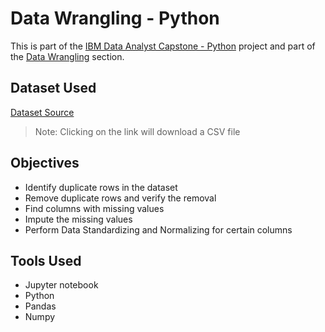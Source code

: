 # Data Wrangling - Python

<p>This is part of the <a href = 'https://github.com/FaiLuReH3Ro/IBM-DataAnalyst-Capstone'>IBM Data Analyst Capstone - Python</a> project and part of the <a href = 'https://github.com/FaiLuReH3Ro/IBM-DA-Capstone-Py?tab=readme-ov-file#data-wrangling'>Data Wrangling</a> section.</p>

## Dataset Used

[Dataset Source](https://cf-courses-data.s3.us.cloud-object-storage.appdomain.cloud/VYPrOu0Vs3I0hKLLjiPGrA/survey-data-with-duplicate.csv) 

> Note: Clicking on the link will download a CSV file

## Objectives

* Identify duplicate rows in the dataset
* Remove duplicate rows and verify the removal
* Find columns with missing values
* Impute the missing values
* Perform Data Standardizing and Normalizing for certain columns


## Tools Used

* Jupyter notebook
* Python
* Pandas
* Numpy

